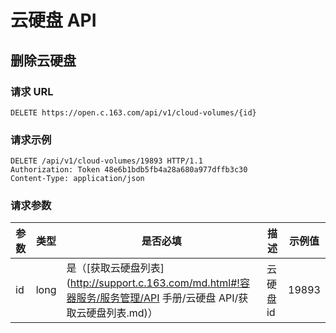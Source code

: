 #  云硬盘 API
## 删除云硬盘

### 请求 URL

`DELETE https://open.c.163.com/api/v1/cloud-volumes/{id}`

### 请求示例

```http
DELETE /api/v1/cloud-volumes/19893 HTTP/1.1
Authorization: Token 48e6b1bdb5fb4a28a680a977dffb3c30
Content-Type: application/json
```


### 请求参数

| 参数 | 类型 |               是否必填               |    描述   | 示例值 |
|------|------|--------------------------------------|-----------|--------|
| id   | long | 是（[获取云硬盘列表](http://support.c.163.com/md.html#!容器服务/服务管理/API 手册/云硬盘 API/获取云硬盘列表.md)） | 云硬盘 id |  19893 |

